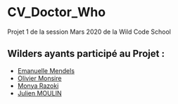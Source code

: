 # CV_Doctor_Who
Projet 1 de la session Mars 2020 de la Wild Code School

## Wilders ayants participé au Projet : 

- [Emanuelle Mendels](https://github.com/Melusine45)
- [Olivier Monsire](https://github.com/OlivierMonsire)
- [Monya Razoki](https://github.com/MonyaMya)
- [Julien MOULIN](https://github.com/Tobe-Continued)

